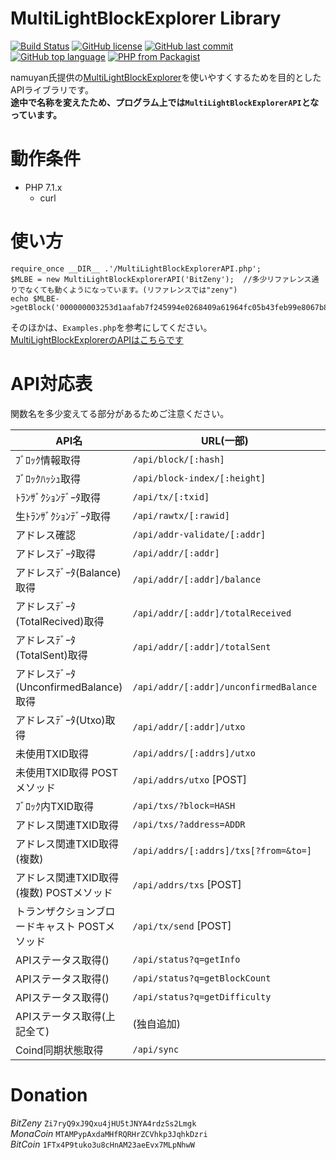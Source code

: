# MultiLightBlockExplorer Library
[![Build Status](https://travis-ci.org/zinntikumugai/MultiLightBlockExplorerAPI.svg?branch=master)](https://travis-ci.org/zinntikumugai/MultiLightBlockExplorerAPI)
[![GitHub license](https://img.shields.io/github/license/zinntikumugai/MultiLightBlockExplorerAPI.svg)](https://github.com/zinntikumugai/MultiLightBlockExplorerAPI/blob/master/LICENSE)
[![GitHub last commit](https://img.shields.io/github/last-commit/zinntikumugai/MultiLightBlockExplorerAPI.svg)](https://github.com/zinntikumugai/MultiLightBlockExplorerAPI)
[![GitHub top language](https://img.shields.io/github/languages/top/zinntikumugai/MultiLightBlockExplorerAPI.svg)](https://github.com/zinntikumugai/MultiLightBlockExplorerAPI)
[![PHP from Packagist](https://img.shields.io/packagist/php-v/zinntikumugai/multilightblockexplorer-api.svg)](https://packagist.org/packages/zinntikumugai/multilightblockexplorer-api)

namuyan氏提供の[MultiLightBlockExplorer](http://namuyan.dip.jp/MultiLightBlockExplorer/)を使いやすくするためを目的としたAPIライブラリです。  
**途中で名称を変えたため、プログラム上では`MultiLightBlockExplorerAPI`となっています。**
# 動作条件
- PHP 7.1.x
    - curl

# 使い方
```
require_once __DIR__ .'/MultiLightBlockExplorerAPI.php';
$MLBE = new MultiLightBlockExplorerAPI('BitZeny');  //多少リファレンス通りでなくても動くようになっています。(リファレンスでは"zeny")
echo $MLBE->getBlock('000000003253d1aafab7f245994e0268409a61964fc05b43feb99e8067b87e9f');
```
そのほかは、`Examples.php`を参考にしてください。  
[MultiLightBlockExplorerのAPIはこちらです](http://namuyan.dip.jp/MultiLightBlockExplorer/APIlist.html)

# API対応表
関数名を多少変えてる部分があるためご注意ください。  

| API名 | URL(一部) | 関数名 |
----|----|----
| ﾌﾞﾛｯｸ情報取得 | `/api/block/[:hash]` | getBlock($hash) |
| ﾌﾞﾛｯｸﾊｯｼｭ取得 | `/api/block-index/[:height]` | getBlockIndex($height) |
| ﾄﾗﾝｻﾞｸｼｮﾝﾃﾞｰﾀ取得 | `/api/tx/[:txid]` | getTx($txid) |
| 生ﾄﾗﾝｻﾞｸｼｮﾝﾃﾞｰﾀ取得 | `/api/rawtx/[:rawid]` | getRawTx($rawTxid) |
| アドレス確認 | `/api/addr-validate/[:addr]` | getAddrValidate($addr) |
| アドレスﾃﾞｰﾀ取得 | `/api/addr/[:addr]` | getAddr($addr) |
| アドレスﾃﾞｰﾀ(Balance)取得 | `/api/addr/[:addr]/balance` | getAddrBalance($addr) |
| アドレスﾃﾞｰﾀ(TotalRecived)取得 | `/api/addr/[:addr]/totalReceived` | getAddrTotalRecived($addr) |
| アドレスﾃﾞｰﾀ(TotalSent)取得 | `/api/addr/[:addr]/totalSent` | getAddrTotalSent($addr) |
| アドレスﾃﾞｰﾀ(UnconfirmedBalance)取得 | `/api/addr/[:addr]/unconfirmedBalance` | getAddrUnconfirmedBalance($addr) |
| アドレスﾃﾞｰﾀ(Utxo)取得 | `/api/addr/[:addr]/utxo` | getAddrUtxo($addr) |
| 未使用TXID取得 | `/api/addrs/[:addrs]/utxo` | getAddrsUtxos($addr = []) |
| 未使用TXID取得 POSTメソッド | `/api/addrs/utxo` [POST] | (未実装) |
| ﾌﾞﾛｯｸ内TXID取得 | `/api/txs/?block=HASH` | getBlockTxid($hash) |
| アドレス関連TXID取得 | `/api/txs/?address=ADDR` | getAddrTxid($addr) |
| アドレス関連TXID取得(複数) | `/api/addrs/[:addrs]/txs[?from=&to=]` | (動作確認できなかったため未実装) |
| アドレス関連TXID取得(複数) POSTメソッド | `/api/addrs/txs` [POST] | (未実装) |
| トランザクションブロードキャスト POSTメソッド | `/api/tx/send` [POST] | (未実装) |
| APIステータス取得() | `/api/status?q=getInfo` | getAPIGetInfo() |
| APIステータス取得() | `/api/status?q=getBlockCount` | getAPIGetBlockCount() |
| APIステータス取得() | `/api/status?q=getDifficulty` | getAPIGetDifficulty() |
| APIステータス取得(上記全て) | (独自追加) | getAPIStatus() |
| Coind同期状態取得 | `/api/sync` | getCoindSync() |

# Donation
_BitZeny_
`Zi7ryQ9xJ9Qxu4jHU5tJNYA4rdzSs2Lmgk`  
_MonaCoin_
`MTAMPypAxdaMHfRQRHrZCVhkp3JqhkDzri`  
_BitCoin_
`1FTx4P9tuko3u8cHnAM23aeEvx7MLpNhwW`
